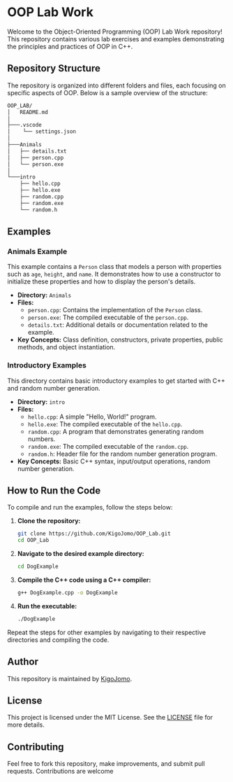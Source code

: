 # OOP Lab Work

Welcome to the Object-Oriented Programming (OOP) Lab Work repository! This repository contains various lab exercises and examples demonstrating the principles and practices of OOP in C++.

## Repository Structure

The repository is organized into different folders and files, each focusing on specific aspects of OOP. Below is a sample overview of the structure:

``` bash
OOP_LAB/
│   README.md
│
├───.vscode
│    └── settings.json
│
├───Animals
│   ├── details.txt
│   ├── person.cpp
│   └── person.exe
│
└───intro
    ├── hello.cpp
    ├── hello.exe
    ├── random.cpp
    ├── random.exe
    └── random.h
```

## Examples

### Animals Example

This example contains a `Person` class that models a person with properties such as `age`, `height`, and `name`. It demonstrates how to use a constructor to initialize these properties and how to display the person's details.

- **Directory:** `Animals`
- **Files:**
  - `person.cpp`: Contains the implementation of the `Person` class.
  - `person.exe`: The compiled executable of the `person.cpp`.
  - `details.txt`: Additional details or documentation related to the example.
- **Key Concepts:** Class definition, constructors, private properties, public methods, and object instantiation.

### Introductory Examples

This directory contains basic introductory examples to get started with C++ and random number generation.

- **Directory:** `intro`
- **Files:**
  - `hello.cpp`: A simple "Hello, World!" program.
  - `hello.exe`: The compiled executable of the `hello.cpp`.
  - `random.cpp`: A program that demonstrates generating random numbers.
  - `random.exe`: The compiled executable of the `random.cpp`.
  - `random.h`: Header file for the random number generation program.
- **Key Concepts:** Basic C++ syntax, input/output operations, random number generation.

## How to Run the Code

To compile and run the examples, follow the steps below:

1. **Clone the repository:**

   ```bash
   git clone https://github.com/KigoJomo/OOP_Lab.git
   cd OOP_Lab
   ```

2. **Navigate to the desired example directory:**

   ```bash
   cd DogExample
   ```

3. **Compile the C++ code using a C++ compiler:**

   ```bash
   g++ DogExample.cpp -o DogExample
   ```

4. **Run the executable:**

   ```bash
   ./DogExample
   ```

Repeat the steps for other examples by navigating to their respective directories and compiling the code.

## Author

This repository is maintained by [KigoJomo](https://github.com/KigoJomo).

## License

This project is licensed under the MIT License. See the [LICENSE](LICENSE) file for more details.

## Contributing

Feel free to fork this repository, make improvements, and submit pull requests. Contributions are welcome
